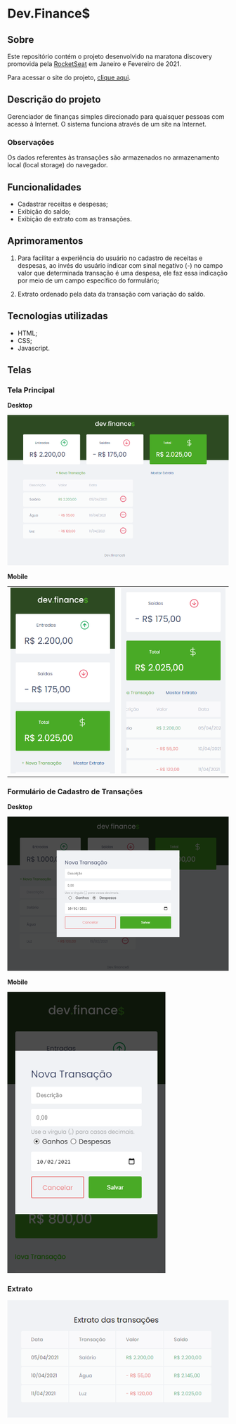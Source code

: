 # Dev.Finance$

## Sobre

Este repositório contém o projeto desenvolvido na maratona discovery promovida pela [RocketSeat](https://rocketseat.com.br) em Janeiro e Fevereiro de 2021.

Para acessar o site do projeto, <a href="https://fbnnd1.github.io/maratona-discovery-0121">clique aqui</a>.

## Descrição do projeto

Gerenciador de finanças simples direcionado para quaisquer pessoas com acesso à Internet. O sistema funciona através de um site na Internet.

### Observações

Os dados referentes às transações são armazenados no armazenamento local (local storage) do navegador.

## Funcionalidades

* Cadastrar receitas e despesas;
* Exibição do saldo;
* Exibição de extrato com as transações.

## Aprimoramentos

1. Para facilitar a experiência do usuário no cadastro de receitas e despesas, ao invés do usuário indicar com sinal negativo (-) no campo valor que determinada transação é uma despesa, ele faz essa indicação por meio de um campo específico do formulário;

2. Extrato ordenado pela data da transação com variação do saldo.

## Tecnologias utilizadas

* HTML;
* CSS;
* Javascript.

## Telas

### **Tela Principal**

**Desktop**

![Tela Principal](/_docs/TelaInicialDesktop.png)

**Mobile**

<table>
<tr>
<td><img src="./_docs/TelaInicialMobileA.png" alt="Tela Principal"></td>
<td><img src="./_docs/TelaInicialMobileB.png" alt="Tela Principal"></td>
</tr>
</table>

### **Formulário de Cadastro de Transações**

**Desktop**

![Tela de cadastro de transações](/_docs/TelaFormDesktop.png)

**Mobile**

![Tela de cadastro de transações](/_docs/TelaFormMobile.png)

### **Extrato**

![Tela de extrato](/_docs/TelaExtrato.png)
